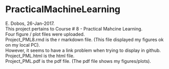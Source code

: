 # PracticalMachineLearning<BR>
E. Dobos, 26-Jan-2017.<BR>
This project pertains to Course # 8 - Practical Mahcine Learning.<BR>
Four figure / plot files were uploaded.<BR>
Project_PML8.rmd is the r markdown file. (This file displayed my figures ok on my local PC).<BR>
However, it seems to have a link problem when trying to display in github.<BR>
Project_PML.html is the html file.<BR>
Project_PML.pdf is the pdf file. (The pdf file shows my figures/plots).<BR>
